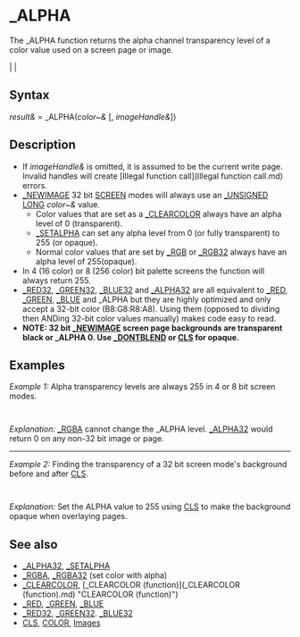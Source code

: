 # _ALPHA

The _ALPHA function returns the alpha channel transparency level of a color value used on a screen page or image.

  

|  |

## Syntax

*result&* = _ALPHA(*color~&* [, *imageHandle&*])
  

## Description

* If *imageHandle&* is omitted, it is assumed to be the current write page. Invalid handles will create [Illegal function call](Illegal function call.md) errors.
* [_NEWIMAGE](_NEWIMAGE.md) 32 bit [SCREEN](SCREEN.md) modes will always use an [_UNSIGNED](_UNSIGNED.md) [LONG](LONG.md) *color~&* value.
	+ Color values that are set as a [_CLEARCOLOR](_CLEARCOLOR.md) always have an alpha level of 0 (transparent).
	+ [_SETALPHA](_SETALPHA.md) can set any alpha level from 0 (or fully transparent) to 255 (or opaque).
	+ Normal color values that are set by [_RGB](_RGB.md) or [_RGB32](_RGB32.md) always have an alpha level of 255(opaque).
* In 4 (16 color) or 8 (256 color) bit palette screens the function will always return 255.
* [_RED32](_RED32.md), [_GREEN32](_GREEN32.md), [_BLUE32](_BLUE32.md) and [_ALPHA32](_ALPHA32.md) are all equivalent to [_RED](_RED.md), [_GREEN](_GREEN.md), [_BLUE](_BLUE.md) and _ALPHA but they are highly optimized and only accept a 32-bit color (B8:G8:R8:A8). Using them (opposed to dividing then ANDing 32-bit color values manually) makes code easy to read.
* **NOTE: 32 bit [_NEWIMAGE](_NEWIMAGE.md) screen page backgrounds are transparent black or _ALPHA 0. Use [_DONTBLEND](_DONTBLEND.md) or [CLS](CLS.md) for opaque.**

  

## Examples

*Example 1:* Alpha transparency levels are always 255 in 4 or 8 bit screen modes.

``` [SCREEN](SCREEN.md) 13  clr~& = [_RGBA](_RGBA.md)(255, 0, 255, 192) 'returns closest palette color attribute [PRINT](PRINT.md) "Color:"; clr~&  [COLOR](COLOR.md) clr~& [PRINT](PRINT.md) "Alpha:"; _ALPHA(clr~&)  [END](END.md)  
```

``` Color 36 Alpha: 255  
```

*Explanation:* [_RGBA](_RGBA.md) cannot change the _ALPHA level. [_ALPHA32](_ALPHA32.md) would return 0 on any non-32 bit image or page.

---

*Example 2:* Finding the transparency of a 32 bit screen mode's background before and after [CLS](CLS.md).

``` [SCREEN](SCREEN.md) [_NEWIMAGE](_NEWIMAGE.md)(640, 480, 32) BG& = [POINT](POINT.md)(1, 1) [PRINT](PRINT.md) "Alpha ="; _ALPHA(BG&); "Press a key to use CLS!" K$ = [INPUT$](INPUT$.md)(1) [CLS](CLS.md) BG& = [POINT](POINT.md)(1, 1) [PRINT](PRINT.md) "CLS Alpha ="; _ALPHA(BG&)  
```

``` CLS Alpha = 255    
```

*Explanation:* Set the ALPHA value to 255 using [CLS](CLS.md) to make the background opaque when overlaying pages.
  

## See also

* [_ALPHA32](_ALPHA32.md), [_SETALPHA](_SETALPHA.md)
* [_RGBA](_RGBA.md), [_RGBA32](_RGBA32.md) (set color with alpha)
* [_CLEARCOLOR](_CLEARCOLOR.md), [_CLEARCOLOR (function)](_CLEARCOLOR (function).md) "CLEARCOLOR (function)")
* [_RED](_RED.md), [_GREEN](_GREEN.md), [_BLUE](_BLUE.md)
* [_RED32](_RED32.md), [_GREEN32](_GREEN32.md). [_BLUE32](_BLUE32.md)
* [CLS](CLS.md), [COLOR](COLOR.md), [Images](Images.md)

  
